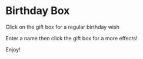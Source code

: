 # Birthday Box
Click on the gift box for a regular birthday wish

Enter a name then click the gift box for a more effects!

Enjoy!
